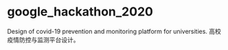 # google_hackathon_2020
Design of covid-19 prevention and monitoring platform for universities. 高校疫情防控与监测平台设计。
